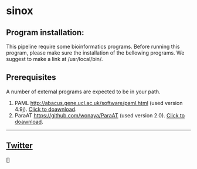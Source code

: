 # sinox
## Program installation:
This pipeline require some bioinformatics programs. Before running this program, please make sure the     installation of the bellowing programs. We suggest to make a link at /usr/local/bin/.

## Prerequisites
A number of external programs are expected to be in your path.
  1) PAML http://abacus.gene.ucl.ac.uk/software/paml.html  (used version 4.9j). [Click to doawnload](http://abacus.gene.ucl.ac.uk/software/paml4.9j.tgz).
  2) ParaAT https://github.com/wonaya/ParaAT (used version 2.0). [Click to doawnload](https://github.com/wonaya/ParaAT/archive/refs/heads/master.zip).
---
[Twitter](https://twitter.com/victorcana1)
-
[]
